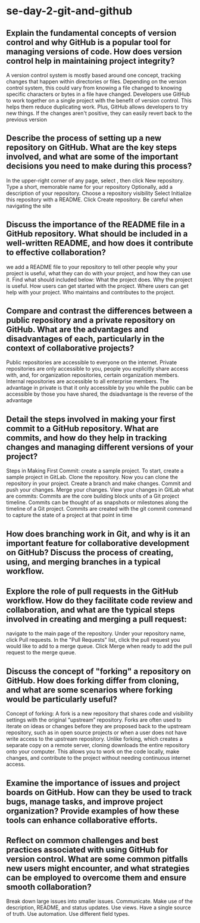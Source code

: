 # se-day-2-git-and-github
## Explain the fundamental concepts of version control and why GitHub is a popular tool for managing versions of code. How does version control help in maintaining project integrity?
A version control system is mostly based around one concept, tracking changes that happen within directories or files. Depending on the version control system, this could vary from knowing a file changed to knowing specific characters or bytes in a file have changed.
Developers use GitHub to work together on a single project with the benefit of version control. This helps them reduce duplicating work. Plus, GitHub allows developers to try new things. If the changes aren't positive, they can easily revert back to the previous version
## Describe the process of setting up a new repository on GitHub. What are the key steps involved, and what are some of the important decisions you need to make during this process?
In the upper-right corner of any page, select , then click New repository.
Type a short, memorable name for your repository
Optionally, add a description of your repository.
Choose a repository visibility
Select Initialize this repository with a README.
Click Create repository. Be careful when navigating the site
## Discuss the importance of the README file in a GitHub repository. What should be included in a well-written README, and how does it contribute to effective collaboration?
we add a README file to your repository to tell other people why your project is useful, what they can do with your project, and how they can use it.
Find what should included below:
What the project does.
Why the project is useful.
How users can get started with the project.
Where users can get help with your project.
Who maintains and contributes to the project.
## Compare and contrast the differences between a public repository and a private repository on GitHub. What are the advantages and disadvantages of each, particularly in the context of collaborative projects?
Public repositories are accessible to everyone on the internet. Private repositories are only accessible to you, people you explicitly share access with, and, for organization repositories, certain organization members. Internal repositories are accessible to all enterprise members. The advantage in private is that it only accessible by you while the public can be accessible by those you have shared, the dsiadvantage is the reverse of the advantage

## Detail the steps involved in making your first commit to a GitHub repository. What are commits, and how do they help in tracking changes and managing different versions of your project?
Steps in Making First Commit:
create a sample project. To start, create a sample project in GitLab. 
Clone the repository. Now you can clone the repository in your project. 
Create a branch and make changes. 
Commit and push your changes. 
Merge your changes.
View your changes in GitLab
what are commits:
Commits are the core building block units of a Git project timeline. Commits can be thought of as snapshots or milestones along the timeline of a Git project. Commits are created with the git commit command to capture the state of a project at that point in time
## How does branching work in Git, and why is it an important feature for collaborative development on GitHub? Discuss the process of creating, using, and merging branches in a typical workflow.

## Explore the role of pull requests in the GitHub workflow. How do they facilitate code review and collaboration, and what are the typical steps involved in creating and merging a pull request:
 navigate to the main page of the repository.
Under your repository name, click Pull requests.
In the "Pull Requests" list, click the pull request you would like to add to a merge queue.
Click Merge when ready to add the pull request to the merge queue.
## Discuss the concept of "forking" a repository on GitHub. How does forking differ from cloning, and what are some scenarios where forking would be particularly useful?
Concept of forking:
A fork is a new repository that shares code and visibility settings with the original “upstream” repository. Forks are often used to iterate on ideas or changes before they are proposed back to the upstream repository, such as in open source projects or when a user does not have write access to the upstream repository.
Unlike forking, which creates a separate copy on a remote server, cloning downloads the entire repository onto your computer. This allows you to work on the code locally, make changes, and contribute to the project without needing continuous internet access.
## Examine the importance of issues and project boards on GitHub. How can they be used to track bugs, manage tasks, and improve project organization? Provide examples of how these tools can enhance collaborative efforts.

## Reflect on common challenges and best practices associated with using GitHub for version control. What are some common pitfalls new users might encounter, and what strategies can be employed to overcome them and ensure smooth collaboration?
Break down large issues into smaller issues.
Communicate.
Make use of the description, README, and status updates.
Use views.
Have a single source of truth.
Use automation.
Use different field types.
